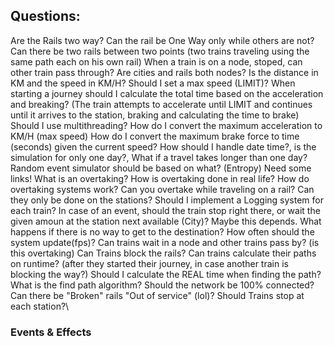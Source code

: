 ## Questions:

Are the Rails two way?
Can the rail be One Way only while others are not?
Can there be two rails between two points (two trains traveling using the same path each on his own rail)
When a train is on a node, stoped, can other train pass through?
Are cities and rails both nodes?
Is the distance in KM and the speed in KM/H?
Should I set a max speed (LIMIT)?
When starting a journey should I calculate the total time based on the acceleration and breaking? (The train attempts to accelerate until LIMIT and continues until it arrives to the station, braking and calculating the time to brake)
Should I use multithreading?
How do I convert the maximum acceleration to KM/H (max speed)
How do I convert the maximum brake force to time (seconds) given the current speed?
How should I handle date time?, is the simulation for only one day?, What if a travel takes longer than one day?
Random event simulator should be based on what? (Entropy) Need some links!
What is an overtaking?
How is overtaking done in real life?
How do overtaking systems work? Can you overtake while traveling on a rail? Can they only be done on the stations?
Should I implement a Logging system for each train?
In case of an event, should the train stop right there, or wait the given amoun at the station next available (City)? Maybe this depends.
What happens if there is no way to get to the destination?
How often should the system update(fps)?
Can trains wait in a node and other trains pass by? (is this overtaking)
Can Trains block the rails?
Can trains calculate their paths on runtime? (after they started their journey, in case another train is blocking the way?)
Should I calculate the REAL time when finding the path?
What is the find path algorithm?
Should the network be 100% connected?
Can there be "Broken" rails "Out of service" (lol)?
Should Trains stop at each station?\

### Events & Effects